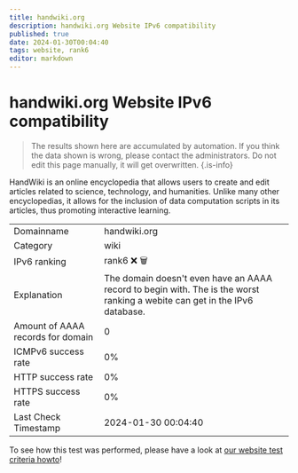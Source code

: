```yaml
---
title: handwiki.org
description: handwiki.org Website IPv6 compatibility
published: true
date: 2024-01-30T00:04:40
tags: website, rank6
editor: markdown
---
```


# handwiki.org Website IPv6 compatibility

> The results shown here are accumulated by automation. If you think the data shown is wrong, please contact the administrators. 
> Do not edit this page manually, it will get overwritten.
{.is-info}

HandWiki is an online encyclopedia that allows users to create and edit articles related to science, technology, and humanities. Unlike many other encyclopedias, it allows for the inclusion of data computation scripts in its articles, thus promoting interactive learning.


|   |   |
| - | - |
| Domainname | handwiki.org
| Category | wiki |
| IPv6 ranking | rank6 :x: :wastebasket: |
| Explanation | The domain doesn't even have an AAAA record to begin with. The is the worst ranking a webite can get in the IPv6 database. |
| Amount of AAAA records for domain | 0 |
| ICMPv6 success rate | 0%|
| HTTP success rate | 0% |
| HTTPS success rate | 0% |
| Last Check Timestamp | 2024-01-30 00:04:40 |

To see how this test was performed, please have a look at [our website test criteria howto](/howto/testcriteria/website)!

